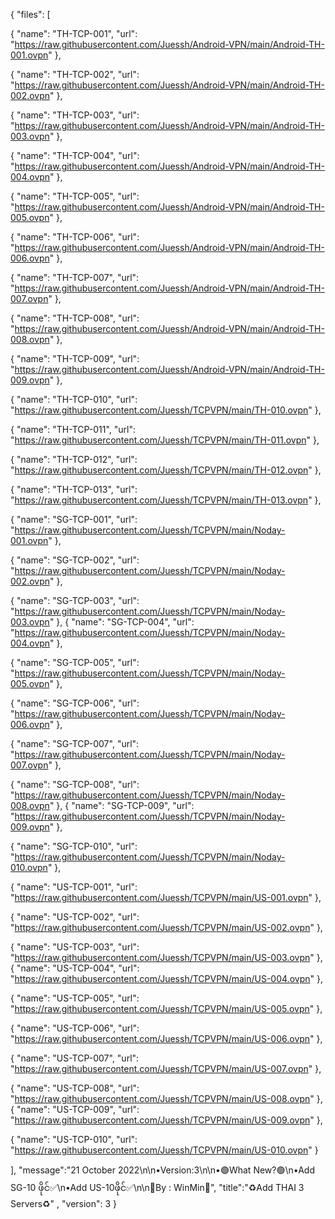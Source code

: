 {
   "files": [    


{
         "name": "TH-TCP-001",
         "url": "https://raw.githubusercontent.com/Juessh/Android-VPN/main/Android-TH-001.ovpn"
      },

{
         "name": "TH-TCP-002",
         "url": "https://raw.githubusercontent.com/Juessh/Android-VPN/main/Android-TH-002.ovpn"
      },

{
         "name": "TH-TCP-003",
         "url": "https://raw.githubusercontent.com/Juessh/Android-VPN/main/Android-TH-003.ovpn"
      },

{
         "name": "TH-TCP-004",
         "url": "https://raw.githubusercontent.com/Juessh/Android-VPN/main/Android-TH-004.ovpn"
      },

{
         "name": "TH-TCP-005",
         "url": "https://raw.githubusercontent.com/Juessh/Android-VPN/main/Android-TH-005.ovpn"
      },

{
         "name": "TH-TCP-006",
         "url": "https://raw.githubusercontent.com/Juessh/Android-VPN/main/Android-TH-006.ovpn"
      },

{
         "name": "TH-TCP-007",
         "url": "https://raw.githubusercontent.com/Juessh/Android-VPN/main/Android-TH-007.ovpn"
      },

{
         "name": "TH-TCP-008",
         "url": "https://raw.githubusercontent.com/Juessh/Android-VPN/main/Android-TH-008.ovpn"
      },

{
         "name": "TH-TCP-009",
         "url": "https://raw.githubusercontent.com/Juessh/Android-VPN/main/Android-TH-009.ovpn"
      },

{
         "name": "TH-TCP-010",
         "url": "https://raw.githubusercontent.com/Juessh/TCPVPN/main/TH-010.ovpn"
      },

{
         "name": "TH-TCP-011",
         "url": "https://raw.githubusercontent.com/Juessh/TCPVPN/main/TH-011.ovpn"
      },

{
         "name": "TH-TCP-012",
         "url": "https://raw.githubusercontent.com/Juessh/TCPVPN/main/TH-012.ovpn"
      },

{
         "name": "TH-TCP-013",
         "url": "https://raw.githubusercontent.com/Juessh/TCPVPN/main/TH-013.ovpn"
      },

{
         "name": "SG-TCP-001",
         "url": "https://raw.githubusercontent.com/Juessh/TCPVPN/main/Noday-001.ovpn"
      },

{
         "name": "SG-TCP-002",
         "url": "https://raw.githubusercontent.com/Juessh/TCPVPN/main/Noday-002.ovpn"
      },

{
         "name": "SG-TCP-003",
         "url": "https://raw.githubusercontent.com/Juessh/TCPVPN/main/Noday-003.ovpn"
      },
{
         "name": "SG-TCP-004",
         "url": "https://raw.githubusercontent.com/Juessh/TCPVPN/main/Noday-004.ovpn"
      },

{
         "name": "SG-TCP-005",
         "url": "https://raw.githubusercontent.com/Juessh/TCPVPN/main/Noday-005.ovpn"
      },

{
         "name": "SG-TCP-006",
         "url": "https://raw.githubusercontent.com/Juessh/TCPVPN/main/Noday-006.ovpn"
      },

{
         "name": "SG-TCP-007",
         "url": "https://raw.githubusercontent.com/Juessh/TCPVPN/main/Noday-007.ovpn"
      },

{
         "name": "SG-TCP-008",
         "url": "https://raw.githubusercontent.com/Juessh/TCPVPN/main/Noday-008.ovpn"
      },
{
         "name": "SG-TCP-009",
         "url": "https://raw.githubusercontent.com/Juessh/TCPVPN/main/Noday-009.ovpn"
      },

{
         "name": "SG-TCP-010",
         "url": "https://raw.githubusercontent.com/Juessh/TCPVPN/main/Noday-010.ovpn"
      },

{
         "name": "US-TCP-001",
         "url": "https://raw.githubusercontent.com/Juessh/TCPVPN/main/US-001.ovpn"
      },

{
         "name": "US-TCP-002",
         "url": "https://raw.githubusercontent.com/Juessh/TCPVPN/main/US-002.ovpn"
      },

{
         "name": "US-TCP-003",
         "url": "https://raw.githubusercontent.com/Juessh/TCPVPN/main/US-003.ovpn"
      },
{
         "name": "US-TCP-004",
         "url": "https://raw.githubusercontent.com/Juessh/TCPVPN/main/US-004.ovpn"
      },

{
         "name": "US-TCP-005",
         "url": "https://raw.githubusercontent.com/Juessh/TCPVPN/main/US-005.ovpn"
      },

{
         "name": "US-TCP-006",
         "url": "https://raw.githubusercontent.com/Juessh/TCPVPN/main/US-006.ovpn"
      },

{
         "name": "US-TCP-007",
         "url": "https://raw.githubusercontent.com/Juessh/TCPVPN/main/US-007.ovpn"
      },

{
         "name": "US-TCP-008",
         "url": "https://raw.githubusercontent.com/Juessh/TCPVPN/main/US-008.ovpn"
      },
{
         "name": "US-TCP-009",
         "url": "https://raw.githubusercontent.com/Juessh/TCPVPN/main/US-009.ovpn"
      },

{
         "name": "US-TCP-010",
         "url": "https://raw.githubusercontent.com/Juessh/TCPVPN/main/US-010.ovpn"
      }




   ],
"message":"21 October 2022\n\n•Version:3\n\n•🟢What New?🟢\n•Add SG-10 ဖိုင်✅\n•Add US-10ဖိုင်✅\n\n📢By : WinMin📢",
   "title":"♻️Add THAI 3 Servers♻️" ,
   "version": 3
}


